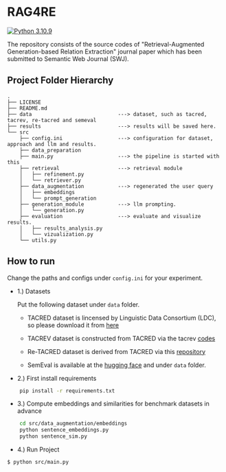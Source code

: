 # RAG4RE
[![Python  3.10.9](https://img.shields.io/badge/python-3.10.9-blue.svg)](https://www.python.org/downloads/release/python-3109/)


The repository consists of the source codes of "Retrieval-Augmented Generation-based Relation Extraction" journal paper which has been submitted to Semantic Web Journal (SWJ).


## Project Folder Hierarchy

````
.
├── LICENSE
├── README.md
├── data                            ---> dataset, such as tacred, tacrev, re-tacred and semeval
├── results                         ---> results will be saved here.
└── src
    ├── config.ini                  ---> configuration for dataset, approach and llm and results.
    ├── data_preparation
    ├── main.py                     ---> the pipeline is started with this
    ├── retrieval                   ---> retrieval module
    │   ├── refinement.py
    │   └── retriever.py
    ├── data_augmentation           ---> regenerated the user query
    │   ├── embeddings
    │   └── prompt_generation
    ├── generation_module           ---> llm prompting.
    │   └── generation.py
    ├── evaluation                  ---> evaluate and visualize results. 
    │   ├── results_analysis.py
    │   └── vizualization.py
    └── utils.py                    
````
## How to run
Change the paths and configs under `config.ini` for your experiment.
* 1.) Datasets
  
   Put the following dataset under `data` folder.
  
   * TACRED dataset is lincensed by Linguistic Data Consortium (LDC), so please download it from [here](https://catalog.ldc.upenn.edu/LDC2018T24)
     
   * TACREV dataset is constructed from TACRED via the tacrev [codes](https://github.com/DFKI-NLP/tacrev)
     
   * Re-TACRED dataset is derived from TACRED via this [repository](https://github.com/gstoica27/Re-TACRED)

   * SemEval is available at the [hugging face](https://huggingface.co/datasets/sem_eval_2010_task_8) and under `data` folder.

* 2.) First install requirements
  
````bash
    pip install -r requirements.txt
````
* 3.) Compute embeddings and similarities for benchmark datasets in advance
````bash
    cd src/data_augmentation/embeddings
    python sentence_embeddings.py
    python sentence_sim.py
````
* 4.) Run Project
  
````bash
$ python src/main.py

````

